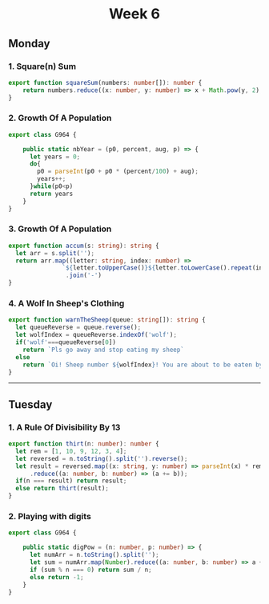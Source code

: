 <h1 align=center>Week 6</h1>

## Monday
### 1. Square(n) Sum
```typescript
export function squareSum(numbers: number[]): number {
    return numbers.reduce((x: number, y: number) => x + Math.pow(y, 2), 0);
}
```

### 2. Growth Of A Population
```typescript
export class G964 {

    public static nbYear = (p0, percent, aug, p) => {
      let years = 0;
      do{
        p0 = parseInt(p0 + p0 * (percent/100) + aug);
        years++;
      }while(p0<p)
      return years
    }
}
```
### 3. Growth Of A Population
```typescript
export function accum(s: string): string {
  let arr = s.split('');
  return arr.map((letter: string, index: number) => 
               `${letter.toUpperCase()}${letter.toLowerCase().repeat(index)}`)
                .join('-')
}
```

### 4. A Wolf In Sheep's Clothing
```typescript
export function warnTheSheep(queue: string[]): string {
  let queueReverse = queue.reverse();
  let wolfIndex = queueReverse.indexOf('wolf');
  if('wolf'===queueReverse[0])
    return `Pls go away and stop eating my sheep`
  else
    return `Oi! Sheep number ${wolfIndex}! You are about to be eaten by a wolf!`
}
```
___
## Tuesday
### 1. A Rule Of Divisibility By 13
```typescript
export function thirt(n: number): number {
  let rem = [1, 10, 9, 12, 3, 4];
  let reversed = n.toString().split('').reverse();
  let result = reversed.map((x: string, y: number) => parseInt(x) * rem[y%6])
      .reduce((a: number, b: number) => (a += b));
  if(n === result) return result;
  else return thirt(result);
}
```
### 2. Playing with digits
```typescript
export class G964 {

    public static digPow = (n: number, p: number) => {
      let numArr = n.toString().split('');
      let sum = numArr.map(Number).reduce((a: number, b: number) => a + Math.pow(b, p++), 0)
      if (sum % n === 0) return sum / n;
      else return -1;
    }
}
```
